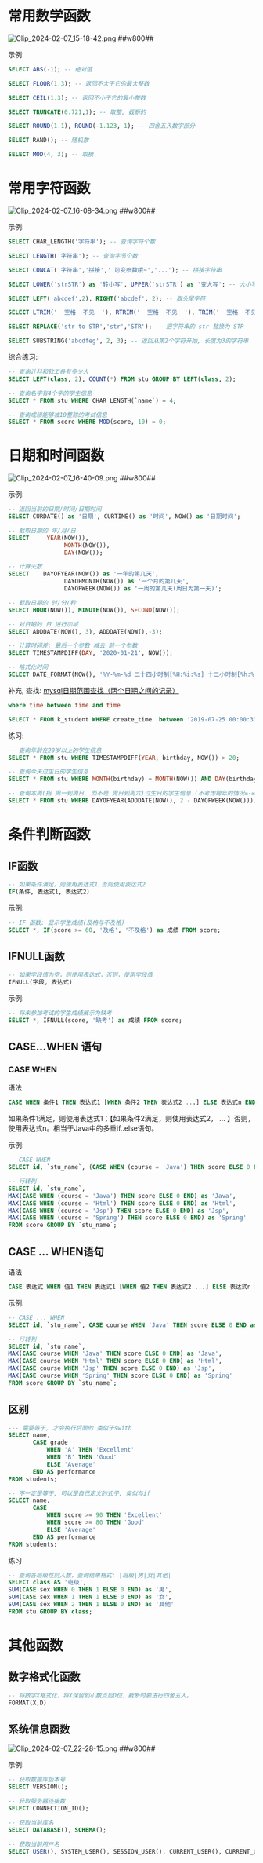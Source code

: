 # 常用数学函数

![Clip_2024-02-07_15-18-42.png ##w800##](./Clip_2024-02-07_15-18-42.png)

示例:
```sql
SELECT ABS(-1); -- 绝对值

SELECT FLOOR(1.3); -- 返回不大于它的最大整数

SELECT CEIL(1.3); -- 返回不小于它的最小整数

SELECT TRUNCATE(0.721,1); -- 取整, 截断的

SELECT ROUND(1.1), ROUND(-1.123, 1); -- 四舍五入数字部分

SELECT RAND(); -- 随机数

SELECT MOD(4, 3); -- 取模
```

# 常用字符函数

![Clip_2024-02-07_16-08-34.png ##w800##](./Clip_2024-02-07_16-08-34.png)

示例:

```sql
SELECT CHAR_LENGTH('字符串'); -- 查询字符个数

SELECT LENGTH('字符串'); -- 查询字节个数

SELECT CONCAT('字符串','拼接',' 可变参数哦~','...'); -- 拼接字符串

SELECT LOWER('strSTR') as '转小写', UPPER('strSTR') as '变大写'; -- 大小写转化

SELECT LEFT('abcdef',2), RIGHT('abcdef', 2); -- 取头尾字符

SELECT LTRIM('  空格  不见  '), RTRIM('  空格  不见  '), TRIM('  空格  不见  '); -- 去左/右/左右空格

SELECT REPLACE('str to STR','str','STR'); -- 把字符串的 str 替换为 STR

SELECT SUBSTRING('abcdfeg', 2, 3); -- 返回从第2个字符开始, 长度为3的字符串
```

综合练习:
```sql
-- 查询计科和软工各有多少人
SELECT LEFT(class, 2), COUNT(*) FROM stu GROUP BY LEFT(class, 2);

-- 查询名字有4个字的学生信息
SELECT * FROM stu WHERE CHAR_LENGTH(`name`) = 4;

-- 查询成绩能够被10整除的考试信息
SELECT * FROM score WHERE MOD(score, 10) = 0;
```

# 日期和时间函数

![Clip_2024-02-07_16-40-09.png ##w800##](./Clip_2024-02-07_16-40-09.png)

示例:
```sql
-- 返回当前的日期/时间/日期时间
SELECT CURDATE() as '日期', CURTIME() as '时间', NOW() as '日期时间';

-- 截取日期的 年/月/日
SELECT     YEAR(NOW()),
                MONTH(NOW()),
                DAY(NOW());

-- 计算天数
SELECT    DAYOFYEAR(NOW()) as '一年的第几天',
                DAYOFMONTH(NOW()) as '一个月的第几天', 
                DAYOFWEEK(NOW()) as '一周的第几天(周日为第一天)';

-- 截取日期的 时/分/秒                
SELECT HOUR(NOW()), MINUTE(NOW()), SECOND(NOW());

-- 对日期的 日 进行加减
SELECT ADDDATE(NOW(), 3), ADDDATE(NOW(),-3);

-- 计算时间差: 最后一个参数 减去 前一个参数
SELECT TIMESTAMPDIFF(DAY, '2020-01-21', NOW());

-- 格式化时间
SELECT DATE_FORMAT(NOW(), '%Y-%m-%d 二十四小时制[%H:%i:%s] 十二小时制[%h:%i:%s]');
```

补充, 查找: [mysql日期范围查找（两个日期之间的记录）](https://blog.csdn.net/lzxlfly/article/details/97577575)
```sql
where time between time and time

SELECT * FROM k_student WHERE create_time  between '2019-07-25 00:00:33' and '2019-07-25 00:54:33'
```


练习:

```sql
-- 查询年龄在20岁以上的学生信息
SELECT * FROM stu WHERE TIMESTAMPDIFF(YEAR, birthday, NOW()) > 20;

-- 查询今天过生日的学生信息
SELECT * FROM stu WHERE MONTH(birthday) = MONTH(NOW()) AND DAY(birthday) = DAY(NOW());

-- 查询本周(指 周一到周日, 而不是 周日到周六)过生日的学生信息 (不考虑跨年的情况=-=)
SELECT * FROM stu WHERE DAYOFYEAR(ADDDATE(NOW(), 2 - DAYOFWEEK(NOW()))) <= DAYOFYEAR(birthday) AND DAYOFYEAR(birthday) <= DAYOFYEAR(ADDDATE(NOW(), 8 - DAYOFWEEK(NOW())));
```

# 条件判断函数
## IF函数

```sql
-- 如果条件满足，则使用表达式1,否则使用表达式2
IF(条件, 表达式1, 表达式2)
```

示例:

```sql
-- IF 函数: 显示学生成绩(及格与不及格)
SELECT *, IF(score >= 60, '及格', '不及格') as 成绩 FROM score;
```

## IFNULL函数

```sql
-- 如果字段值为空，则使用表达式，否则，使用字段值
IFNULL(字段, 表达式)
```

示例:

```sql
-- 将未参加考试的学生成绩展示为缺考
SELECT *, IFNULL(score, '缺考') as 成绩 FROM score;
```

## CASE...WHEN 语句
### CASE WHEN
语法

```sql
CASE WHEN 条件1 THEN 表达式1 [WHEN 条件2 THEN 表达式2 ...] ELSE 表达式n END
```

如果条件1满足，则使用表达式1；【如果条件2满足，则使用表达式2， ... 】否则，使用表达式n。相当于Java中的多重if..else语句。


示例:
```sql
-- CASE WHEN
SELECT id, `stu_name`, (CASE WHEN (course = 'Java') THEN score ELSE 0 END) as 'Java' FROM score;

-- 行转列
SELECT id, `stu_name`, 
MAX(CASE WHEN (course = 'Java') THEN score ELSE 0 END) as 'Java',
MAX(CASE WHEN (course = 'Html') THEN score ELSE 0 END) as 'Html',
MAX(CASE WHEN (course = 'Jsp') THEN score ELSE 0 END) as 'Jsp',
MAX(CASE WHEN (course = 'Spring') THEN score ELSE 0 END) as 'Spring'
FROM score GROUP BY `stu_name`;
```

## CASE ... WHEN语句

语法

```sql
CASE 表达式 WHEN 值1 THEN 表达式1 [WHEN 值2 THEN 表达式2 ...] ELSE 表达式n END
```

示例:

```sql
-- CASE ... WHEN
SELECT id, `stu_name`, CASE course WHEN 'Java' THEN score ELSE 0 END as 'Java' FROM score;

-- 行转列
SELECT id, `stu_name`, 
MAX(CASE course WHEN 'Java' THEN score ELSE 0 END) as 'Java',
MAX(CASE course WHEN 'Html' THEN score ELSE 0 END) as 'Html',
MAX(CASE course WHEN 'Jsp' THEN score ELSE 0 END) as 'Jsp',
MAX(CASE course WHEN 'Spring' THEN score ELSE 0 END) as 'Spring'
FROM score GROUP BY `stu_name`;
```

## 区别

```sql
--- 需要等于, 才会执行后面的 类似于swith
SELECT name, 
       CASE grade
           WHEN 'A' THEN 'Excellent'
           WHEN 'B' THEN 'Good'
           ELSE 'Average'
       END AS performance
FROM students;

-- 不一定是等于, 可以是自己定义的式子, 类似与if
SELECT name,
       CASE 
           WHEN score >= 90 THEN 'Excellent'
           WHEN score >= 80 THEN 'Good'
           ELSE 'Average'
       END AS performance
FROM students;
```

练习

```sql
-- 查询各班级性别人数，查询结果格式: |班级|男|女|其他|
SELECT class AS '班级',
SUM(CASE sex WHEN 0 THEN 1 ELSE 0 END) as '男',
SUM(CASE sex WHEN 1 THEN 1 ELSE 0 END) as '女',
SUM(CASE sex WHEN 2 THEN 1 ELSE 0 END) as '其他'
FROM stu GROUP BY class;
```

# 其他函数
## 数字格式化函数

```sql
-- 将数字X格式化，将X保留到小数点后D位，截断时要进行四舍五入。
FORMAT(X,D)
```

## 系统信息函数

![Clip_2024-02-07_22-28-15.png ##w800##](./Clip_2024-02-07_22-28-15.png)



示例:
```sql
-- 获取数据库版本号
SELECT VERSION();

-- 获取服务器连接数
SELECT CONNECTION_ID();

-- 获取当前库名
SELECT DATABASE(), SCHEMA();

-- 获取当前用户名
SELECT USER(), SYSTEM_USER(), SESSION_USER(), CURRENT_USER(), CURRENT_USER; 
```
